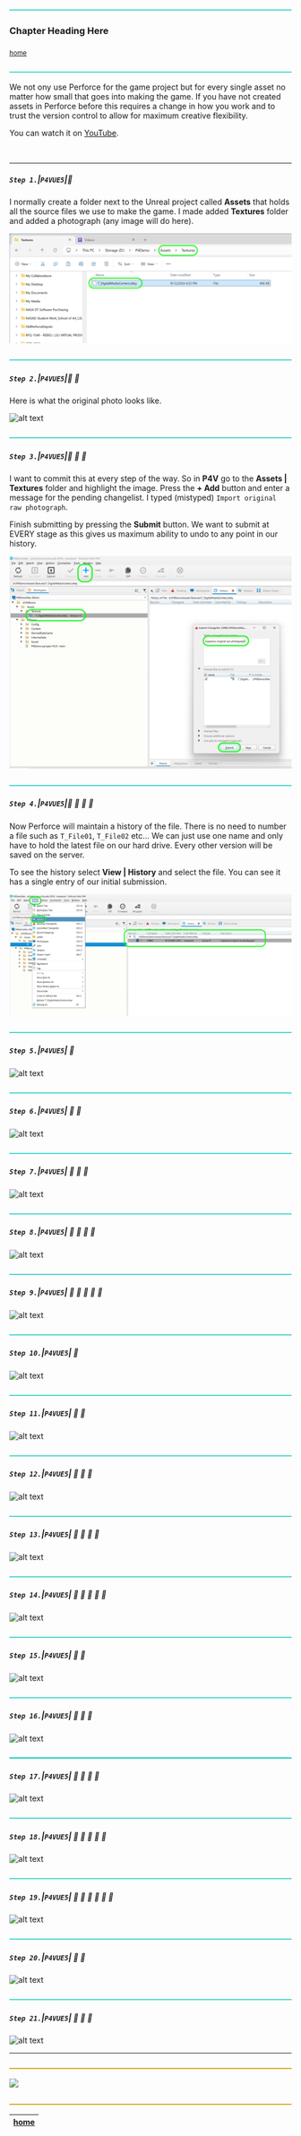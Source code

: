 ![](../images/line3.png)

### Chapter Heading Here

<sub>[home](../README.md#user-content-ue4-hello-world)</sub>

![](../images/line3.png)

We not ony use Perforce for the game project but for every single asset no matter how small that goes into making the game.  If you have not created assets in Perforce before this requires a change in how you work and to trust the version control to allow for maximum creative flexibility. 

You can watch it on [YouTube](https://www.youtube.com/watch?v=MGEVi9CsQtY).

<br>

---


##### `Step 1.`\|`P4VUE5`|:small_blue_diamond:

I normally create a folder next to the Unreal project called **Assets** that holds all the source files we use to make the game.  I made added **Textures** folder and added a photograph (any image will do here).

![alt text](images/OriginalAsset.png)

![](../images/line3.png)

##### `Step 2.`\|`P4VUE5`|:small_blue_diamond: :small_blue_diamond: 

Here is what the original photo looks like.

![alt text](images/originalPhoto.png)

![](../images/line3.png)

##### `Step 3.`\|`P4VUE5`|:small_blue_diamond: :small_blue_diamond: :small_blue_diamond:

I want to commit this at every step of the way. So in **P4V** go to the **Assets | Textures** folder and highlight the image.  Press the **+ Add** button and enter a message for the pending changelist.  I typed (mistyped) `Import original raw photograph`.

Finish submitting by pressing the **Submit** button.  We want to submit at EVERY stage as this gives us maximum ability to undo to any point in our history.

![alt text](images/submitOriginal.png)

![](../images/line3.png)

##### `Step 4.`\|`P4VUE5`|:small_blue_diamond: :small_blue_diamond: :small_blue_diamond: :small_blue_diamond:

Now Perforce will maintain a history of the file.  There is no need to number a file such as `T_File01`, `T_File02` etc...  We can just use one name and only have to hold the latest file on our hard drive.  Every other version will be saved on the server.

To see the history select **View | History** and select the file.  You can see it has a single entry of our initial submission.

![alt text](images/History1.png)

![](../images/line3.png)

##### `Step 5.`\|`P4VUE5`| :small_orange_diamond:

![alt text](images/.png)

![](../images/line3.png)

##### `Step 6.`\|`P4VUE5`| :small_orange_diamond: :small_blue_diamond:

![alt text](images/.png)

![](../images/line3.png)

##### `Step 7.`\|`P4VUE5`| :small_orange_diamond: :small_blue_diamond: :small_blue_diamond:

![alt text](images/.png)

![](../images/line3.png)

##### `Step 8.`\|`P4VUE5`| :small_orange_diamond: :small_blue_diamond: :small_blue_diamond: :small_blue_diamond:

![alt text](images/.png)

![](../images/line3.png)

##### `Step 9.`\|`P4VUE5`| :small_orange_diamond: :small_blue_diamond: :small_blue_diamond: :small_blue_diamond: :small_blue_diamond:

![alt text](images/.png)

![](../images/line3.png)

##### `Step 10.`\|`P4VUE5`| :large_blue_diamond:

![alt text](images/.png)

![](../images/line3.png)

##### `Step 11.`\|`P4VUE5`| :large_blue_diamond: :small_blue_diamond: 

![alt text](images/.png)

![](../images/line3.png)


##### `Step 12.`\|`P4VUE5`| :large_blue_diamond: :small_blue_diamond: :small_blue_diamond: 

![alt text](images/.png)

![](../images/line3.png)

##### `Step 13.`\|`P4VUE5`| :large_blue_diamond: :small_blue_diamond: :small_blue_diamond:  :small_blue_diamond: 

![alt text](images/.png)

![](../images/line3.png)

##### `Step 14.`\|`P4VUE5`| :large_blue_diamond: :small_blue_diamond: :small_blue_diamond: :small_blue_diamond:  :small_blue_diamond: 

![alt text](images/.png)

![](../images/line3.png)

##### `Step 15.`\|`P4VUE5`| :large_blue_diamond: :small_orange_diamond: 

![alt text](images/.png)

![](../images/line3.png)

##### `Step 16.`\|`P4VUE5`| :large_blue_diamond: :small_orange_diamond:   :small_blue_diamond: 

![alt text](images/.png)

![](../images/line3.png)

##### `Step 17.`\|`P4VUE5`| :large_blue_diamond: :small_orange_diamond: :small_blue_diamond: :small_blue_diamond:

![alt text](images/.png)

![](../images/line3.png)

##### `Step 18.`\|`P4VUE5`| :large_blue_diamond: :small_orange_diamond: :small_blue_diamond: :small_blue_diamond: :small_blue_diamond:

![alt text](images/.png)

![](../images/line3.png)

##### `Step 19.`\|`P4VUE5`| :large_blue_diamond: :small_orange_diamond: :small_blue_diamond: :small_blue_diamond: :small_blue_diamond: :small_blue_diamond:

![alt text](images/.png)

![](../images/line3.png)

##### `Step 20.`\|`P4VUE5`| :large_blue_diamond: :large_blue_diamond:

![alt text](images/.png)

![](../images/line3.png)

##### `Step 21.`\|`P4VUE5`| :large_blue_diamond: :large_blue_diamond: :small_blue_diamond:

![alt text](images/.png)

___

![](../images/line.png)

<img src="https://via.placeholder.com/1000x100/45D7CA/000000/?text=Next Up - README.md File">

![](../images/line.png)

| [home](../README.md#user-content-ue4-hello-world) | 
|---|
